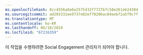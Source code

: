 ```yaml
---
ms.openlocfilehash: 8cc4556a8a6e2575432f7727b7c58e261eb24384
ms.sourcegitcommit: ad203331ee9737e82ef70206ac04eeb72a5f9c7f
ms.translationtype: MT
ms.contentlocale: ko-KR
ms.lasthandoff: 06/18/2019
ms.locfileid: "67216359"
---
```

이 작업을 수행하려면 Social Engagement 관리자가 되어야 합니다.